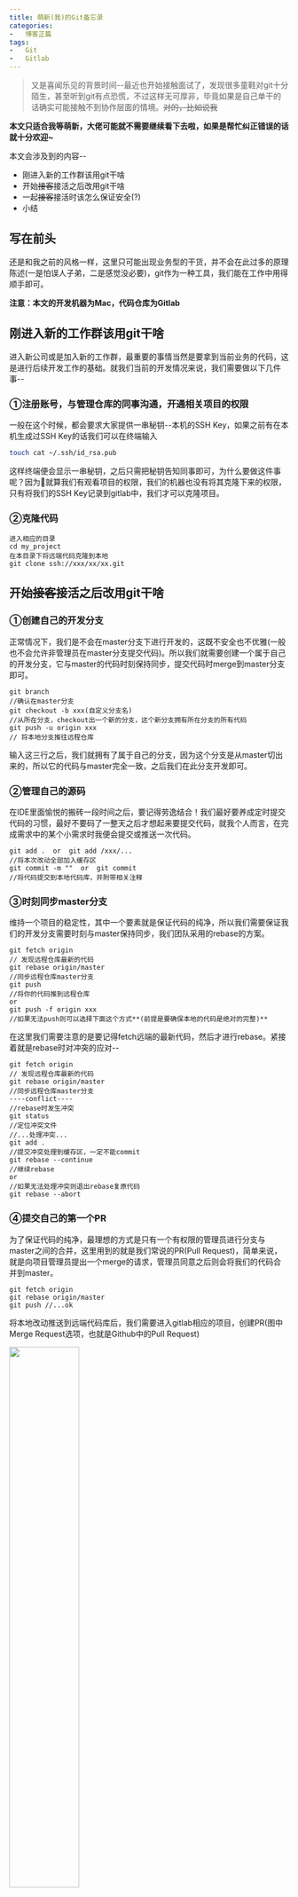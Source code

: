 ```yaml
---
title: 萌新(我)的Git备忘录
categories:
-   博客正篇
tags:
-   Git
-   Gitlab
---
```


>   又是喜闻乐见的背景时间--最近也开始接触面试了，发现很多童鞋对git十分陌生，甚至听到git有点恐慌，不过这样无可厚非，毕竟如果是自己单干的话确实可能接触不到协作层面的情境。<del>对的，比如说我</del>

**本文只适合我等萌新，大佬可能就不需要继续看下去啦，如果是帮忙纠正错误的话就十分欢迎~**

本文会涉及到的内容--

-   刚进入新的工作群该用git干啥
-   开始<del>接客</del>接活之后改用git干啥
-   一起<del>接客</del>接活时该怎么保证安全(?)
-   小结

## 写在前头

还是和我之前的风格一样，这里只可能出现业务型的干货，并不会在此过多的原理陈述(一是怕误人子弟，二是感觉没必要)，git作为一种工具，我们能在工作中用得顺手即可。

**注意：本文的开发机器为Mac，代码仓库为Gitlab**

## 刚进入新的工作群该用git干啥

进入新公司或是加入新的工作群，最重要的事情当然是要拿到当前业务的代码，这是进行后续开发工作的基础。就我们当前的开发情况来说，我们需要做以下几件事--

### ①注册账号，与管理仓库的同事沟通，开通相关项目的权限

一般在这个时候，都会要求大家提供一串秘钥--本机的SSH Key，如果之前有在本机生成过SSH Key的话我们可以在终端输入

```bash
touch cat ~/.ssh/id_rsa.pub
```

这样终端便会显示一串秘钥，之后只需把秘钥告知同事即可，为什么要做这件事呢？因为就算我们有观看项目的权限，我们的机器也没有将其克隆下来的权限，只有将我们的SSH Key记录到gitlab中，我们才可以克隆项目。

### ②克隆代码

```
进入相应的目录
cd my_project
在本目录下将远端代码克隆到本地
git clone ssh://xxx/xx/xx.git
```


## 开始<del>接客</del>接活之后改用git干啥

### ①创建自己的开发分支

正常情况下，我们是不会在master分支下进行开发的，这既不安全也不优雅(一般也不会允许非管理员在master分支提交代码)。所以我们就需要创建一个属于自己的开发分支，它与master的代码时刻保持同步，提交代码时merge到master分支即可。

```
git branch 
//确认在master分支
git checkout -b xxx(自定义分支名)
//从所在分支，checkout出一个新的分支，这个新分支拥有所在分支的所有代码
git push -u origin xxx 
// 将本地分支推往远程仓库
```

输入这三行之后，我们就拥有了属于自己的分支，因为这个分支是从master切出来的，所以它的代码与master完全一致，之后我们在此分支开发即可。

### ②管理自己的源码

在IDE里面愉悦的搬砖一段时间之后，要记得劳逸结合！我们最好要养成定时提交代码的习惯，最好不要码了一整天之后才想起来要提交代码，就我个人而言，在完成需求中的某个小需求时我便会提交或推送一次代码。

```
git add .  or  git add /xxx/...
//将本次改动全部加入缓存区
git commit -m ""  or  git commit
//将代码提交到本地代码库，并附带相关注释
```

### ③时刻同步master分支

维持一个项目的稳定性，其中一个要素就是保证代码的纯净，所以我们需要保证我们的开发分支需要时刻与master保持同步，我们团队采用的rebase的方案。

```
git fetch origin
// 发现远程仓库最新的代码
git rebase origin/master
//同步远程仓库master分支
git push
//将你的代码推到远程仓库
or
git push -f origin xxx
//如果无法push则可以选择下面这个方式**(前提是要确保本地的代码是绝对的完整)**
```

在这里我们需要注意的是要记得fetch远端的最新代码，然后才进行rebase。紧接着就是rebase时对冲突的应对--

```
git fetch origin
// 发现远程仓库最新的代码
git rebase origin/master
//同步远程仓库master分支
----conflict----
//rebase时发生冲突
git status
//定位冲突文件
//...处理冲突...
git add .
//提交冲突处理到缓存区，一定不能commit
git rebase --continue
//继续rebase
or
//如果无法处理冲突则退出rebase复原代码
git rebase --abort
```

### ④提交自己的第一个PR

为了保证代码的纯净，最理想的方式是只有一个有权限的管理员进行分支与master之间的合并，这里用到的就是我们常说的PR(Pull Request)，简单来说，就是向项目管理员提出一个merge的请求，管理员同意之后则会将我们的代码合并到master。

```
git fetch origin
git rebase origin/master
git push //...ok
```

将本地改动推送到远端代码库后，我们需要进入gitlab相应的项目，创建PR(图中Merge Request选项，也就是Github中的Pull Request)

<img src="https://user-gold-cdn.xitu.io/2018/4/17/162d22baf60fb89a?w=440&h=658&f=jpeg&s=35181" width="50%" />

确认相关改动无误后我们可以创建PR等待管理员review，创建好之后又有改动怎么办？没关系的，我们只需要按照老方法将代码推送到服务器，PR内容会自动更新至最新。


## 一起<del>接客</del>接活时该怎么保证安全

背景--有一个比较大的需求，需要两个人共同开发，并且需要这个需求最终共同上线。

对于我来说，这种情况不太常见，但是也想过相关的方案，在这里之前的rebase方案就不太够用了，需要区分主从分支。假设进行开发的童鞋为A和B--

```
// A童鞋
// on master
git checkout -b A
git push -u origin A

// B童鞋
git fetch origin
git checkout A
git checkout -b B
git push -u origin B

// 开发中...
// A童鞋
git add .
git commit
git fetch origin
git rebase origin/master
git push

// B童鞋
git add .
git commit
git fetch origin
git rebase origin/A
git push
```

这样开发可以使得AB两位的代码都能时刻与master分支保持同步，并且B还可以获得A最新的开发代码，在共同开发某样功能的时候应该会十分有用。最后B提交一个PR即可把两人的代码合并，再由A发起合并到master的PR即可。


## 小结

其实这就是我个人开发时候的备忘录，一些基本开发流程还是有的，如果有特殊的需求的话，可以上网找找Git相关的教程~在此不会过多的涉猎。

<img src="https://user-gold-cdn.xitu.io/2017/12/24/16087d7ac487f37c?w=375&h=524&f=png&s=118753" width=50% />
